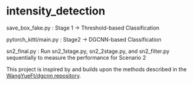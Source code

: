 # intensity_detection

save_box_fake.py : Stage 1 -> Threshold-based Classification

pytorch_kitti/main.py : Stage2 -> DGCNN-based Classification

sn2_final.py : Run sn2_1stage.py, sn2_2stage.py, and sn2_filter.py sequentially to measure the performance for Scenario 2 

This project is inspired by and builds upon the methods described in the [WangYueFt/dgcnn repository](https://github.com/WangYueFt/dgcnn).

